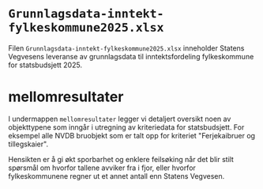 # `Grunnlagsdata-inntekt-fylkeskommune2025.xlsx` 

Filen `Grunnlagsdata-inntekt-fylkeskommune2025.xlsx` inneholder Statens Vegvesens leveranse av grunnlagsdata til inntektsfordeling fylkeskommune for statsbudsjett 2025. 


# mellomresultater 

I undermappen `mellomresultater` legger vi detaljert oversikt noen av objekttypene som inngår i utregning av kriteriedata for statsbudsjett. For eksempel alle NVDB bruobjekt som er talt opp for kriteriet "Ferjekaibruer og tillegskaier". 

Hensikten er å gi økt sporbarhet og enklere feilsøking når det blir stilt spørsmål om hvorfor tallene avviker fra i fjor, eller hvorfor fylkeskommunene regner ut et annet antall enn Statens Vegvesen. 
